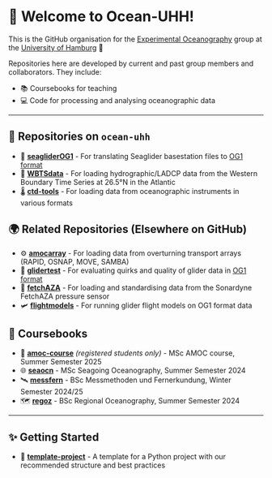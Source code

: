# 👋 Welcome to Ocean-UHH!

This is the GitHub organisation for the [Experimental Oceanography](http://eleanorfrajka.com) group at the [University of Hamburg](https://www.ifm.uni-hamburg.de/en.html) 🌊

Repositories here are developed by current and past group members and collaborators. They include:

- 📚 Coursebooks for teaching
- 💻 Code for processing and analysing oceanographic data

---
  
## 🧰 Repositories on `ocean-uhh`

- 🚀 [**seagliderOG1**](http://github.com/ocean-uhh/seagliderOG1) - For translating Seaglider basestation files to [OG1 format](https://oceangliderscommunity.github.io/OG-format-user-manual/OG_Format.html)
- 🌊 [**WBTSdata**](http://github.com/ocean-uhh/WBTSdata) - For loading hydrographic/LADCP data from the Western Boundary Time Series at 26.5°N in the Atlantic
- 🌡️ [**ctd-tools**](http://github.com/ocean-uhh/ctd-tools) - For loading data from oceanographic instruments in various formats



## 🌍 Related Repositories (Elsewhere on GitHub)

- ⚙️ [**amocarray**](http://github.com/AMOCCommunity/amocarray) - For loading data from overturning transport arrays (RAPID, OSNAP, MOVE, SAMBA)
- 🤖 [**glidertest**](http://github.com/oceangliderscommunity/glidertest) - For evaluating quirks and quality of glider data in [OG1 format](https://oceangliderscommunity.github.io/OG-format-user-manual/OG_Format.html)
- 🧭 [**fetchAZA**](http://github.com/eleanorfrajka/fetchAZA) - For loading and standardising data from the Sonardyne FetchAZA pressure sensor
- 🛩️ [**flightmodels**](http://github.com/eleanorfrajka/flightmodels) - For running glider flight models on OG1 format data
  


## 📘 Coursebooks

- 🔄 [**amoc-course**](http://github.com/ocean-uhh/amoc-course) *(registered students only)* - MSc AMOC course, Summer Semester 2025
- 🌐 [**seaocn**](http://github.com/ocean-uhh/seaocn) - MSc Seagoing Oceanography, Summer Semester 2024
- 🛰️ [**messfern**](http://github.com/ocean-uhh/messfern) - BSc Messmethoden und Fernerkundung, Winter Semester 2024/25
- 🗺️ [**regoz**](http://github.com/ocean-uhh/regoz) - BSc Regional Oceanography, Summer Semester 2024

---

## ✨ Getting Started

- 🧪 [**template-project**](http://github.com/eleanorfrajka/template-project) - A template for a Python project with our recommended structure and best practices



<!--
🌈 Contribution guidelines - how can the community get involved?
👩‍💻 Useful resources - where can the community find your docs?
🍿 Fun facts - what does your team eat for breakfast?
🧙 You can do mighty things with [Markdown](https://docs.github.com/github/writing-on-github/getting-started-with-writing-and-formatting-on-github/basic-writing-and-formatting-syntax)
-->
